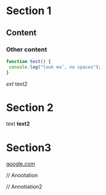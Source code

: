# Section 1
## Content
### Other content
```javascript
function test() {
 console.log("look ma’, no spaces");
}
```
_ext_
text2
# Section 2
text
**text2**
# Section3
[google.com](https://google.com)

// Anootation

// Annotiation2
